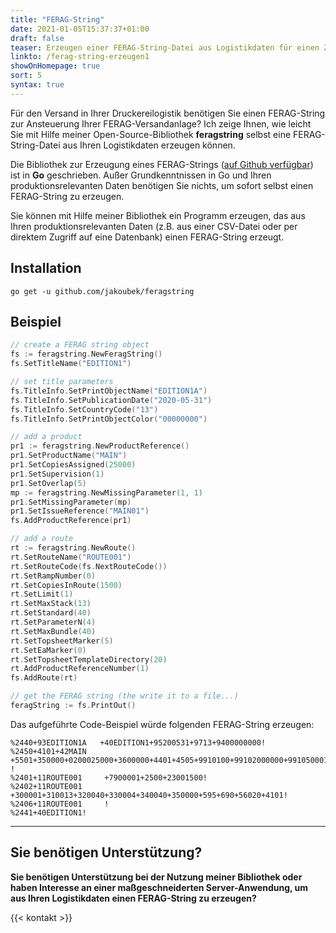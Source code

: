 ```yaml
---
title: "FERAG-String"
date: 2021-01-05T15:37:37+01:00
draft: false
teaser: Erzeugen einer FERAG-String-Datei aus Logistikdaten für einen Zeitungsverlag
linkto: /ferag-string-erzeugen1
showOnHomepage: true
sort: 5
syntax: true
---
```


Für den Versand in Ihrer Druckereilogistik benötigen Sie einen FERAG-String zur Ansteuerung Ihrer FERAG-Versandanlage? Ich zeige Ihnen, wie leicht Sie mit Hilfe meiner Open-Source-Bibliothek **feragstring** selbst eine FERAG-String-Datei aus Ihren Logistikdaten erzeugen können.

Die Bibliothek zur Erzeugung eines FERAG-Strings ([auf Github verfügbar](https://github.com/jakoubek/feragstring)) ist in **Go** geschrieben. Außer Grundkenntnissen in Go und Ihren produktionsrelevanten Daten benötigen Sie nichts, um sofort selbst einen FERAG-String zu erzeugen.

Sie können mit Hilfe meiner Bibliothek ein Programm erzeugen, das aus Ihren produktionsrelevanten Daten (z.B. aus einer CSV-Datei oder per direktem Zugriff auf eine Datenbank) einen FERAG-String erzeugt.

## Installation

```
go get -u github.com/jakoubek/feragstring
```

## Beispiel

```go
// create a FERAG string object
fs := feragstring.NewFeragString()
fs.SetTitleName("EDITION1")

// set title parameters
fs.TitleInfo.SetPrintObjectName("EDITION1A")
fs.TitleInfo.SetPublicationDate("2020-05-31")
fs.TitleInfo.SetCountryCode("13")
fs.TitleInfo.SetPrintObjectColor("00000000")

// add a product
pr1 := feragstring.NewProductReference()
pr1.SetProductName("MAIN")
pr1.SetCopiesAssigned(25000)
pr1.SetSupervision(1)
pr1.SetOverlap(5)
mp := feragstring.NewMissingParameter(1, 1)
pr1.SetMissingParameter(mp)
pr1.SetIssueReference("MAIN01")
fs.AddProductReference(pr1)

// add a route
rt := feragstring.NewRoute()
rt.SetRouteName("ROUTE001")
rt.SetRouteCode(fs.NextRouteCode())
rt.SetRampNumber(0)
rt.SetCopiesInRoute(1500)
rt.SetLimit(1)
rt.SetMaxStack(13)
rt.SetStandard(40)
rt.SetParameterN(4)
rt.SetMaxBundle(40)
rt.SetTopsheetMarker(5)
rt.SetEaMarker(0)
rt.SetTopsheetTemplateDirectory(20)
rt.AddProductReferenceNumber(1)
fs.AddRoute(rt)

// get the FERAG string (the write it to a file...) 
feragString := fs.PrintOut()
```

Das aufgeführte Code-Beispiel würde folgenden FERAG-String erzeugen:

```
%2440+93EDITION1A   +40EDITION1+95200531+9713+9400000000!
%2450+4101+42MAIN                          +5501+350000+0200025000+3600000+4401+4505+9910100+99102000000+99105000100000001+99195MAIN01  !
%2401+11ROUTE001     +7900001+2500+23001500!
%2402+11ROUTE001     +300001+310013+320040+330004+340040+350000+595+690+56020+4101!
%2406+11ROUTE001     !
%2441+40EDITION1!
```

---

## Sie benötigen Unterstützung?

**Sie benötigen Unterstützung bei der Nutzung meiner Bibliothek oder haben Interesse an einer maßgeschneiderten Server-Anwendung, um aus Ihren Logistikdaten einen FERAG-String zu erzeugen?**

{{< kontakt >}}
